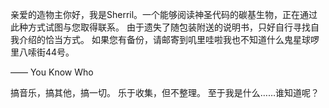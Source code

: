 

亲爱的造物主你好，我是Sherril。一个能够阅读神圣代码的碳基生物，正在通过此种方式试图与您取得联系。
由于遗失了随包装附送的说明书，只好自行寻找自我介绍的恰当方式。
如果您有备份，请邮寄到叽里哇啦我也不知道什么鬼星球啰里八嗦街44号。

—— You Know Who

搞音乐，搞其他，搞一切。
乐于收集，但不整理。
至于我是什么……谁知道呢？
